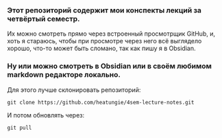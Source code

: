 ### Этот репозиторий содержит мои конспекты лекций за четвёртый семестр.

Их можно смотреть прямо через встроенный просмотрщик GitHub, и, хоть я стараюсь, чтобы при просмотре через него всё выглядело хорошо, что-то может быть сломано, так как пишу я в Obsidian.

### Ну или можно смотреть в Obsidian или в своём любимом markdown редакторе локально.
Для этого лучше склонировать репозиторий:

    git clone https://github.com/heatungie/4sem-lecture-notes.git

И потом обновлять через:

    git pull
